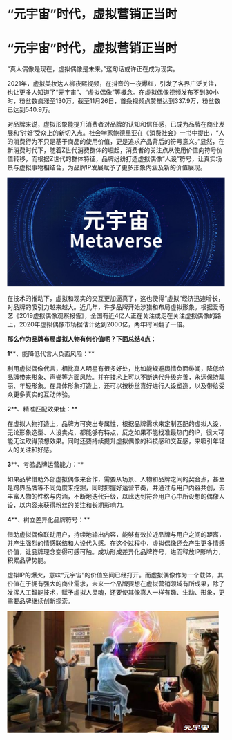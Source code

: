 # “元宇宙”时代，虚拟营销正当时


# “元宇宙”时代，虚拟营销正当时

“真人偶像是现在，虚拟偶像是未来。”这句话或许正在成为现实。

2021年，虚拟美妆达人柳夜熙视频，在抖音的一夜爆红，引发了各界广泛关注，也让更多人知道了“元宇宙”、“虚拟偶像”等概念。在虚拟偶像视频发布不到30小时，粉丝数疯涨至130万。截至11月26日，首条视频点赞量达到337.9万，粉丝数已达到540.9万。

对品牌来说，虚拟形象能提升消费者对品牌的认知和信任感，已成为品牌在商业发展和‘讨好’受众上的新切入点。社会学家鲍德里亚在《消费社会》一书中提出，“人的消费行为不只是基于商品的使用价值，更是追求产品背后的符号意义。”显然，在新消费时代下，随着Z世代消费群体的崛起，消费者的关注点从使用价值向符号价值转移，而根据Z世代的群体特征，品牌纷纷打造虚拟偶像“人设”符号，让真实场景与虚拟事物相结合，为品牌IP发展赋予了更多形象内涵及新的价值展现。



![](00.jpg)

在技术的推动下，虚拟和现实的交互更加逼真了，这也使得“虚拟”经济迅速增长，对品牌的吸引力越来越大。近几年，许多品牌开始涉猎和布局虚拟形象。根据爱奇艺《2019虚拟偶像观察报告》，全国有近4亿人正在关注或走在关注虚拟偶像的路上，2020年虚拟偶像市场据估计达到2000亿，两年时间翻了一倍。

**那么作为品牌布局虚拟人物有何价值呢？下面总结4点：**

**1****、能降低代言人负面风险：**

利用虚拟偶像代言，相比真人明星有很多好处，比如能规避舆情负面绯闻，降低给品牌带来形象、声誉等方面风险。并在技术上可以不断迭代升级完善，永远保持靓丽、年轻形象。在具体形象打造上，还可以按粉丝喜好进行人设塑造，以及带给受众更多真实的互动体验。

**2****、精准匹配效果佳：**

在虚拟人物打造上，品牌方可突出专属性，根据品牌需求来定制匹配的虚拟人设，无论形象造型、人设卖点，都能够有特点，反之如果不能找准最热门的IP，很大可能无法取得预想效果。同时还要持续提升虚拟偶像的科技感和交互感，来吸引年轻人的关注和好感。

**3****、考验品牌运营能力：**

如果品牌借助外部虚拟偶像来合作，需要从场景、人物和品牌之间的契合点，甚至是跨界品牌等不同角度来挖掘，同时把握好运营节奏，并通过与用户内容共创，去丰富人物的性格与内涵，不断地迭代升级，以此达到符合用户心中所设想的偶像人设，以内容来获得粉丝的关注和长期影响力。

**4****、树立差异化品牌符号：**

借助虚拟偶像联动用户，持续地输出内容，能够有效拉近品牌与用户之间的距离，并产生强烈的情感联结和人设代入感。在这个过程中，虚拟偶像还会产生更多情感价值，让品牌理念变得可感可触。成功形成差异化品牌符号，进而释放IP影响力，积累品牌势能。

虚拟IP的爆火，意味“元宇宙”的价值空间已经打开。而虚拟偶像作为一个载体，其价值在于拥有强大的商业需求，未来一个品牌要想在虚拟营销领域有所成果，除了发挥人工智能技术，赋予虚拟人灵魂，还要使其像真人一样有趣、生动、形象，更需要品牌继续创新探索。

![](ab0017c7646ede6357b565ced57e5bd.png)
